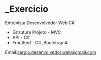 # _Exercicio
Entrevista Desenvolvedor Web C#

 - Estrutura Projeto - MVC
 - API - C#
 - FrontEnd - C# ,Bootstrap 4

Email:sergio.desenvolvedor.web@gmail.com


